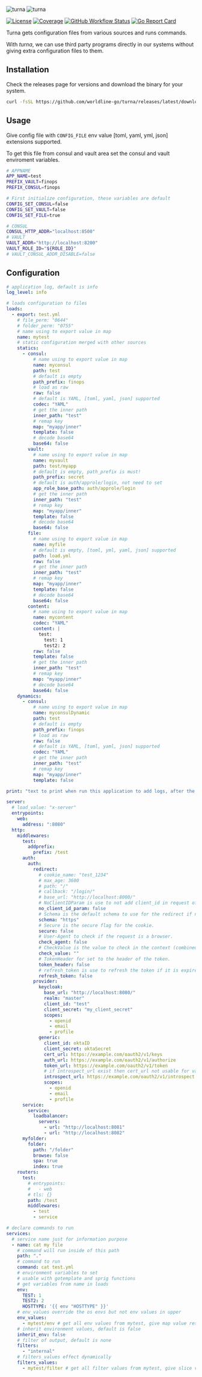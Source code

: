 ![turna](_assets/turna.svg#gh-light-mode-only)
![turna](_assets/turna_light.svg#gh-dark-mode-only)

[![License](https://img.shields.io/github/license/worldline-go/turna?color=blue&style=flat-square)](https://raw.githubusercontent.com/worldline-go/turna/main/LICENSE)
[![Coverage](https://img.shields.io/sonar/coverage/worldline-go_turna?logo=sonarcloud&server=https%3A%2F%2Fsonarcloud.io&style=flat-square)](https://sonarcloud.io/summary/overall?id=worldline-go_turna)
[![GitHub Workflow Status](https://img.shields.io/github/actions/workflow/status/worldline-go/turna/test.yml?branch=main&logo=github&style=flat-square&label=ci)](https://github.com/worldline-go/turna/actions)
[![Go Report Card](https://goreportcard.com/badge/github.com/worldline-go/turna?style=flat-square)](https://goreportcard.com/report/github.com/worldline-go/turna)

Turna gets configuration files from various sources and runs commands.

With _turna_, we can use third party programs directly in our systems without giving extra configuration files to them.

## Installation

Check the releases page for versions and download the binary for your system.

```sh
curl -fsSL https://github.com/worldline-go/turna/releases/latest/download/turna_Linux_x86_64.tar.gz | sudo tar -xz --overwrite -C /usr/local/bin/ turna
```

## Usage

Give config file with `CONFIG_FILE` env value [toml, yaml, yml, json] extensions supported.

To get this file from consul and vault area set the consul and vault enviroment variables.

```sh
# APPNAME
APP_NAME=test
PREFIX_VAULT=finops
PREFIX_CONSUL=finops

# First initialize configuration, these variables are default
CONFIG_SET_CONSUL=false
CONFIG_SET_VAULT=false
CONFIG_SET_FILE=true

# CONSUL
CONSUL_HTTP_ADDR="localhost:8500"
# VAULT
VAULT_ADDR="http://localhost:8200"
VAULT_ROLE_ID="${ROLE_ID}"
# VAULT_CONSUL_ADDR_DISABLE=false
```

## Configuration

```yml
# application log, default is info
log_level: info

# loads configuration to files
loads:
  - export: test.yml
    # file_perm: "0644"
    # folder_perm: "0755"
    # name using to export value in map
    name: mytest
    # static configuration merged with other sources
    statics:
      - consul:
          # name using to export value in map
          name: myconsul
          path: test
          # default is empty
          path_prefix: finops
          # load as raw
          raw: false
          # default is YAML, [toml, yaml, json] supported
          codec: "YAML"
          # get the inner path
          inner_path: "test"
          # remap key
          map: "myapp/inner"
          template: false
          # decode base64
          base64: false
        vault:
          # name using to export value in map
          name: myvault
          path: test/myapp
          # default is empty, path_prefix is must!
          path_prefix: secret
          # default is auth/approle/login, not need to set
          app_role_base_path: auth/approle/login
          # get the inner path
          inner_path: "test"
          # remap key
          map: "myapp/inner"
          template: false
          # decode base64
          base64: false
        file:
          # name using to export value in map
          name: myfile
          # default is empty, [toml, yml, yaml, json] supported
          path: load.yml
          raw: false
          # get the inner path
          inner_path: "test"
          # remap key
          map: "myapp/inner"
          template: false
          # decode base64
          base64: false
        content:
          # name using to export value in map
          name: mycontent
          codec: "YAML"
          content: |
            test:
              test: 1
              test2: 2
          raw: false
          template: false
          # get the inner path
          inner_path: "test"
          # remap key
          map: "myapp/inner"
          # decode base64
          base64: false
    dynamics:
      - consul:
          # name using to export value in map
          name: myconsulDynamic
          path: test
          # default is empty
          path_prefix: finops
          # load as raw
          raw: false
          # default is YAML, [toml, yaml, json] supported
          codec: "YAML"
          # get the inner path
          inner_path: "test"
          # remap key
          map: "myapp/inner"
          template: false

print: "text to print when run this application to add logs, after the load complate: {{ .APP_NAME }}"

server:
  # load_value: "x-server"
  entrypoints:
    web:
      address: ":8080"
  http:
    middlewares:
      test:
        addprefix:
          prefix: /test
      auth:
        auth:
          redirect:
            # cookie_name: "test_1234"
            # max_age: 3600
            # path: "/"
            # callback: "/login/"
            # base_url: "http://localhost:8000/"
            # NoClientIDParam is use to not add client_id in request of code.
            no_client_id_param: false
            # Schema is the default schema to use for the redirect if no schema is provided.
            schema: "https"
            # Secure is the secure flag for the cookie.
            secure: false
            # User-Agent to check if the request is a browser.
            check_agent: false
            # CheckValue is the value to check in the context (combined with other middlewares).
            check_value: ""
            # TokenHeader for set to the header of the token.
            token_header: false
            # refresh_token is use to refresh the token if it is expired.
            refresh_token: false
          provider:
            keycloak:
              base_url: "http://localhost:8080/"
              realm: "master"
              client_id: "test"
              client_secret: "my_client_secret"
              scopes:
                - openid
                - email
                - profile
            generic:
              client_id: oktaID
              client_secret: oktaSecret
              cert_url: https://example.com/oauth2/v1/keys
              auth_url: https://example.com/oauth2/v1/authorize
              token_url: https://example.com/oauth2/v1/token
              # if introspect_url exist then cert_url not usable for validate the token
              introspect_url: https://example.com/oauth2/v1/introspect
              scopes:
                - openid
                - email
                - profile
      service:
        service:
          loadbalancer:
            servers:
              - url: "http://localhost:8081"
              - url: "http://localhost:8082"
      myfolder:
        folder:
          path: "/folder"
          browse: false
          spa: true
          index: true
    routers:
      test:
        # entrypoints:
        #   - web
        # tls: {}
        path: /test
        middlewares:
          - test
          - service

# declare commands to run
services:
  # service name just for information purpose
  - name: cat my file
    # command will run inside of this path
    path: "."
    # command to run
    command: cat test.yml
    # environment variables to set
    # usable with gotemplate and sprig functions
    # get variables from name in loads
    env:
      TEST: 1
      TEST2: 2
      HOSTTYPE: '{{ env "HOSTTYPE" }}'
    # env_values override the os envs but not env values in upper
    env_values:
      - mytest/env # get all env values from mytest, give map value result in template
    # inherit environment values, default is false
    inherit_env: false
    # filter of output, default is none
    filters:
      - "internal"
    # filters_values effect dynamically
    filters_values:
      - mytest/filter # get all filter values from mytest, give slice value result in template
```
